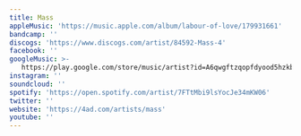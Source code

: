 ```yaml
---
title: Mass
appleMusic: 'https://music.apple.com/album/labour-of-love/179931661'
bandcamp: ''
discogs: 'https://www.discogs.com/artist/84592-Mass-4'
facebook: ''
googleMusic: >-
   https://play.google.com/store/music/artist?id=A6qwgftzqopfdyood5hzkbftzfy
instagram: ''
soundcloud: ''
spotify: 'https://open.spotify.com/artist/7FTtMbi9lsYocJe34mKW06'
twitter: ''
website: 'https://4ad.com/artists/mass'
youtube: ''
---
```

